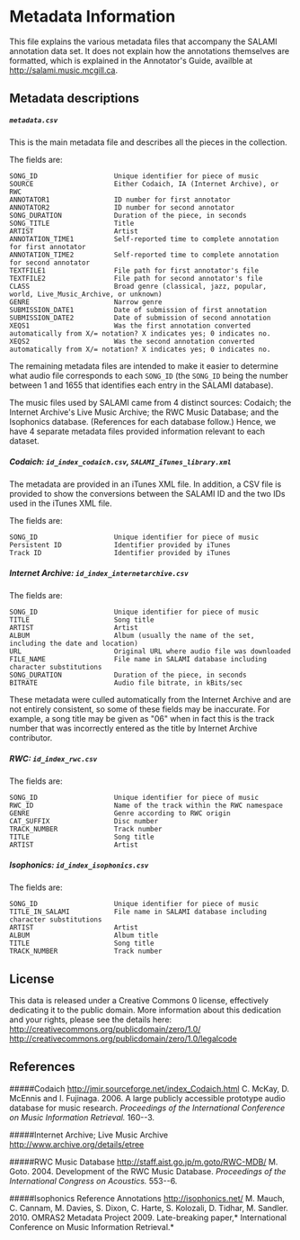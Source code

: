 Metadata Information
====================

This file explains the various metadata files that accompany the SALAMI annotation data set. It does not explain how the annotations themselves are formatted, which is explained in the Annotator's Guide, availble at http://salami.music.mcgill.ca.


Metadata descriptions
---------------------

##### ```metadata.csv```

This is the main metadata file and describes all the pieces in the collection.

The fields are:

	SONG_ID                   Unique identifier for piece of music
	SOURCE                    Either Codaich, IA (Internet Archive), or RWC
	ANNOTATOR1                ID number for first annotator
	ANNOTATOR2                ID number for second annotator
	SONG_DURATION             Duration of the piece, in seconds
	SONG_TITLE                Title
	ARTIST                    Artist
	ANNOTATION_TIME1          Self-reported time to complete annotation for first annotator
	ANNOTATION_TIME2          Self-reported time to complete annotation for second annotator
	TEXTFILE1                 File path for first annotator's file
	TEXTFILE2                 File path for second annotator's file
	CLASS                     Broad genre (classical, jazz, popular, world, Live_Music_Archive, or unknown)
	GENRE                     Narrow genre
	SUBMISSION_DATE1          Date of submission of first annotation
	SUBMISSION_DATE2          Date of submission of second annotation
	XEQS1                     Was the first annotation converted automatically from X/= notation? X indicates yes; 0 indicates no.
	XEQS2                     Was the second annotation converted automatically from X/= notation? X indicates yes; 0 indicates no.


The remaining metadata files are intended to make it easier to determine what audio file corresponds to each ```SONG_ID``` (the ```SONG_ID``` being the number between 1 and 1655 that identifies each entry in the SALAMI database).

The music files used by SALAMI came from 4 distinct sources: Codaich; the Internet Archive's Live Music Archive; the RWC Music Database; and the Isophonics database. (References for each database follow.) Hence, we have 4 separate metadata files provided information relevant to each dataset.

##### Codaich: ```id_index_codaich.csv```, ```SALAMI_iTunes_library.xml```

The metadata are provided in an iTunes XML file. In addition, a CSV file is provided to show the conversions between the SALAMI ID and the two IDs used in the iTunes XML file.

The fields are:

	SONG_ID                   Unique identifier for piece of music
	Persistent ID			  Identifier provided by iTunes
	Track ID				  Identifier provided by iTunes
	


##### Internet Archive: ```id_index_internetarchive.csv```

The fields are:

	SONG_ID                   Unique identifier for piece of music
	TITLE  					  Song title
	ARTIST					  Artist
	ALBUM					  Album (usually the name of the set, including the date and location)
	URL						  Original URL where audio file was downloaded
	FILE_NAME				  File name in SALAMI database including character substitutions
	SONG_DURATION             Duration of the piece, in seconds
	BITRATE					  Audio file bitrate, in kBits/sec
	
These metadata were culled automatically from the Internet Archive and are not entirely consistent, so some of these fields may be inaccurate. For example, a song title may be given as "06" when in fact this is the track number that was incorrectly entered as the title by Internet Archive contributor.

##### RWC: ```id_index_rwc.csv```

The fields are:

	SONG_ID                   Unique identifier for piece of music
	RWC_ID					  Name of the track within the RWC namespace
	GENRE					  Genre according to RWC origin
	CAT_SUFFIX				  Disc number
	TRACK_NUMBER			  Track number
	TITLE  					  Song title
	ARTIST					  Artist
	

##### Isophonics: ```id_index_isophonics.csv```

The fields are:

	SONG_ID                   Unique identifier for piece of music
	TITLE_IN_SALAMI			  File name in SALAMI database including character substitutions
	ARTIST					  Artist
	ALBUM					  Album title
	TITLE  					  Song title
	TRACK_NUMBER			  Track number


License
-------

This data is released under a Creative Commons 0 license, effectively dedicating it to the public domain. More information about this dedication and your rights, please see the details here:
http://creativecommons.org/publicdomain/zero/1.0/
http://creativecommons.org/publicdomain/zero/1.0/legalcode



References
----------

#####Codaich
http://jmir.sourceforge.net/index_Codaich.html
C. McKay, D. McEnnis and I. Fujinaga. 2006. A large publicly accessible prototype audio database for music research. *Proceedings of the International Conference on Music Information Retrieval.* 160--3.

#####Internet Archive; Live Music Archive
http://www.archive.org/details/etree

#####RWC Music Database
http://staff.aist.go.jp/m.goto/RWC-MDB/
M. Goto. 2004. Development of the RWC Music Database. *Proceedings of the International Congress on Acoustics.* 553--6.

#####Isophonics Reference Annotations
http://isophonics.net/
M. Mauch, C. Cannam, M. Davies, S. Dixon, C. Harte, S. Kolozali, D. Tidhar, M. Sandler. 2010. OMRAS2 Metadata Project 2009. Late-breaking paper,* International Conference on Music Information Retrieval.*